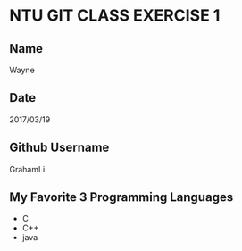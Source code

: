 # NTU GIT CLASS EXERCISE 1

Name
----
Wayne


Date
----
2017/03/19

Github Username
---------------
GrahamLi

My Favorite 3 Programming Languages
--------------------------------
- C
- C++
- java